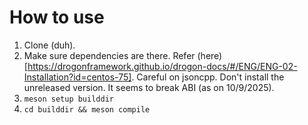 # How to use
1. Clone (duh).
2. Make sure dependencies are there. Refer (here)[https://drogonframework.github.io/drogon-docs/#/ENG/ENG-02-Installation?id=centos-75]. Careful on jsoncpp. Don't install the unreleased version. It seems to break ABI (as on 10/9/2025).
3. `meson setup builddir`
4. `cd builddir && meson compile`
